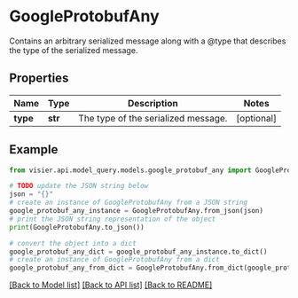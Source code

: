 # GoogleProtobufAny

Contains an arbitrary serialized message along with a @type that describes the type of the serialized message.

## Properties

Name | Type | Description | Notes
------------ | ------------- | ------------- | -------------
**type** | **str** | The type of the serialized message. | [optional] 

## Example

```python
from visier.api.model_query.models.google_protobuf_any import GoogleProtobufAny

# TODO update the JSON string below
json = "{}"
# create an instance of GoogleProtobufAny from a JSON string
google_protobuf_any_instance = GoogleProtobufAny.from_json(json)
# print the JSON string representation of the object
print(GoogleProtobufAny.to_json())

# convert the object into a dict
google_protobuf_any_dict = google_protobuf_any_instance.to_dict()
# create an instance of GoogleProtobufAny from a dict
google_protobuf_any_from_dict = GoogleProtobufAny.from_dict(google_protobuf_any_dict)
```
[[Back to Model list]](../README.md#documentation-for-models) [[Back to API list]](../README.md#documentation-for-api-endpoints) [[Back to README]](../README.md)


